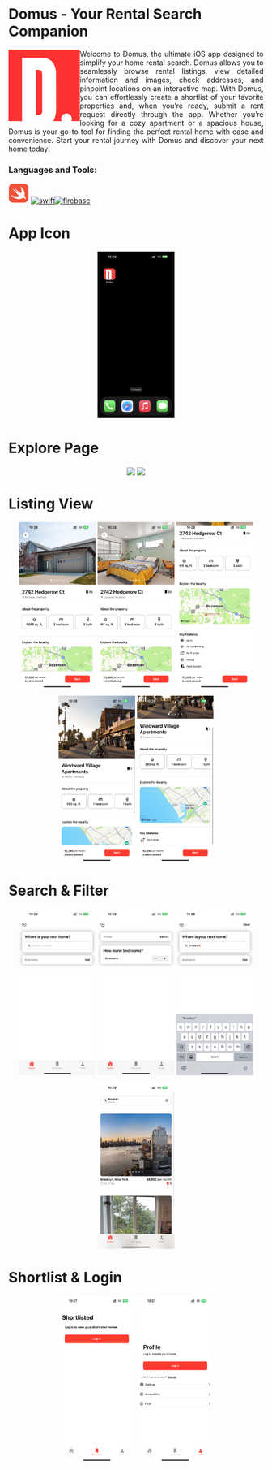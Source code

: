 <h1>Domus - Your Rental Search Companion</h1>

<img src="Readme_Images/Dumas_Logo.png" width="28%" align=left>

<p align="justify">Welcome to Domus, the ultimate iOS app designed to simplify your home rental search. Domus allows you to seamlessly browse rental listings, view detailed information and images, check addresses, and pinpoint locations on an interactive map. With Domus, you can effortlessly create a shortlist of your favorite properties and, when you’re ready, submit a rent request directly through the app. Whether you’re looking for a cozy apartment or a spacious house, Domus is your go-to tool for finding the perfect rental home with ease and convenience. Start your rental journey with Domus and discover your next home today!</p>

<h3 align="left">Languages and Tools:</h3>
<p align="left"> <a href="https://developer.apple.com/swift/" target="_blank" rel="noreferrer"> <img src="https://raw.githubusercontent.com/devicons/devicon/master/icons/swift/swift-original.svg" alt="swift" width="40" height="40"/></a> <a href="https://developer.apple.com/swiftui/" target="_blank" rel="noreferrer"> <img src="https://developer.apple.com/assets/elements/icons/swiftui/swiftui-96x96_2x.png" alt="swift" width="40" height="40"/></a><a href="https://firebase.google.com/" target="_blank" rel="noreferrer"><img src="https://www.vectorlogo.zone/logos/firebase/firebase-icon.svg" alt="firebase" width="40" height="40"/></a></p>

<h1>App Icon</h1>
<p align="center">
  <img align="centre" src="Readme_Images/Home Screen.PNG" width=30%>
</p>

<h1>Explore Page</h1>
<p align="center">
  <img align="center" src="Readme_Images/Explore Page - 1.PNG" width=30%>
  <img align="center" src="Readme_Images/Explore Page - 2.PNG" width=30%>
</p>

<h1>Listing View</h1>
<p align="center">
  <img align="center" src="Readme_Images/Detailed View 1.1.PNG" width=30%>
  <img align="center" src="Readme_Images/Detailed View 1.2.PNG" width=30%>
  <img align="center" src="Readme_Images/Detailed View 1.3.PNG" width=30%>
</p>

<p align="center">
  <img align="center" src="Readme_Images/Detailed View 2.1.PNG" width=30%>
  <img align="center" src="Readme_Images/Detailed View 2.2.PNG" width=30%>
</p>

<h1>Search & Filter</h1>
<p align="center">
  <img align="center" src="Readme_Images/Search-Filter 1.PNG" width=30%>
  <img align="center" src="Readme_Images/Search-Filter 2.PNG" width=30%>
  <img align="center" src="Readme_Images/Search-Filter 3.PNG" width=30%>
</p>

<p align="center">
  <img align="center" src="Readme_Images/Filtered Listings.PNG" width=30%>
</p>

<h1>Shortlist & Login</h1>
<p align="center">
  <img align="center" src="Readme_Images/Shorlist.PNG" width=30%>
  <img align="center" src="Readme_Images/Profile Page.PNG" width=30%>
</p>
